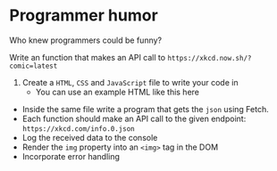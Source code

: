 # Programmer humor

Who knew programmers could be funny?

Write an function that makes an API call to `https://xkcd.now.sh/?comic=latest`

1. Create a `HTML`, `CSS` and `JavaScript` file to write your code in
   - You can use an example HTML like this here

- Inside the same file write a program that gets the `json` using Fetch.
- Each function should make an API call to the given endpoint: `https://xkcd.com/info.0.json`
- Log the received data to the console
- Render the `img` property into an `<img>` tag in the DOM
- Incorporate error handling
